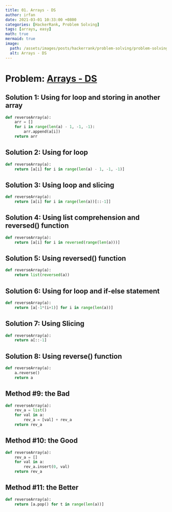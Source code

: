 ```yaml
---
title: 01. Arrays - DS
author: irfan
date: 2021-03-01 10:33:00 +0800
categories: [HackerRank, Problem Solving]
tags: [arrays, easy]
math: true
mermaid: true
image:
  path: /assets/images/posts/hackerrank/problem-solving/problem-solving.png
  alt: Arrays - DS
---
```


# **Problem:** [Arrays - DS](https://www.hackerrank.com/challenges/arrays-ds/)


## Solution 1: Using for loop and storing in another array
```python
def reverseArray(a):
    arr = []
    for i in range(len(a) - 1, -1, -1):
        arr.append(a[i])
    return arr
```

## Solution 2: Using for loop
```python
def reverseArray(a):
    return [a[i] for i in range(len(a) - 1, -1, -1)]
```

## Solution 3: Using loop and slicing
```python
def reverseArray(a):
    return [a[i] for i in range(len(a))[::-1]]
```

## Solution 4: Using list comprehension and reversed() function
```python
def reverseArray(a):
    return [a[i] for i in reversed(range(len(a)))]
```

## Solution 5: Using reversed() function
```python
def reverseArray(a):
    return list(reversed(a))
```

## Solution 6: Using for loop and if-else statement
```python
def reverseArray(a):
    return [a[-1*(i+1)] for i in range(len(a))]
```

## Solution 7: Using Slicing
```python
def reverseArray(a):
    return a[::-1]
```

## Solution 8: Using reverse() function
```python
def reverseArray(a):
    a.reverse()
    return a
```

## Method #9: the Bad

```python
def reverseArray(a):
	rev_a = list()
	for val in a:
		rev_a = [val] + rev_a
	return rev_a
```

## Method #10: the Good
    
```python
def reverseArray(a):
    rev_a = []
    for val in a:
        rev_a.insert(0, val)
    return rev_a
```

## Method #11: the Better

```python
def reverseArray(a):
    return [a.pop() for t in range(len(a))]
```

